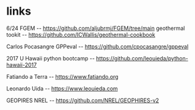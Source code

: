 # links

6/24 
FGEM -- https://github.com/aljubrmj/FGEM/tree/main
geothermal tookit -- https://github.com/ICWallis/geothermal-cookbook

Carlos Pocasangre GPPeval -- https://github.com/cpocasangre/gppeval

2017 U Hawaii python bootcamp -- https://github.com/leouieda/python-hawaii-2017

Fatiando a Terra -- https://www.fatiando.org

Leonardo Uida -- https://www.leouieda.com

GEOPIRES NREL --
https://github.com/NREL/GEOPHIRES-v2

